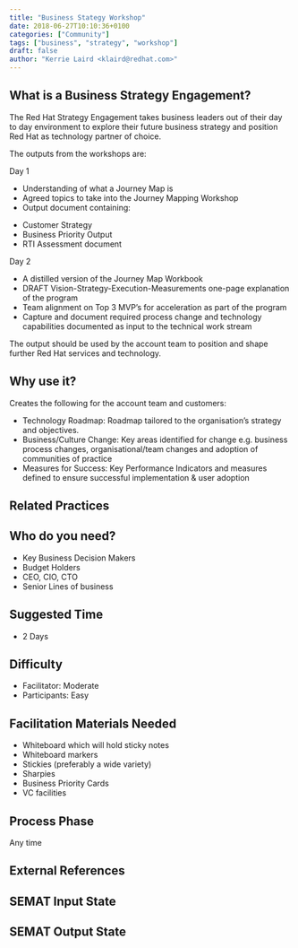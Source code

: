 ```yaml
---
title: "Business Stategy Workshop"
date: 2018-06-27T10:10:36+0100
categories: ["Community"]
tags: ["business", "strategy", "workshop"]
draft: false
author: "Kerrie Laird <klaird@redhat.com>"
---
```


## What is a Business Strategy Engagement?

The Red Hat Strategy Engagement takes business leaders out of their day to day environment to explore their future business strategy and position Red Hat as technology partner of choice.

The outputs from the workshops are:

Day 1
* Understanding of what a Journey Map is
* Agreed topics to take into the Journey Mapping Workshop
* Output document containing:
 - Customer Strategy
 - Business Priority Output
 - RTI Assessment document

Day 2
* A distilled version of the Journey Map Workbook
* DRAFT Vision-Strategy-Execution-Measurements one-page explanation of the program
* Team alignment on Top 3 MVP’s for acceleration as part of the program
* Capture and document required process change and technology capabilities documented as input to the technical work stream

The output should be used by the account team to position and shape further Red Hat services and technology.


## Why use it?

Creates the following for the account team and customers:

- Technology Roadmap: Roadmap tailored to the organisation’s strategy and objectives.
- Business/Culture Change: Key areas identified for change e.g. business process changes, organisational/team changes and adoption of communities of practice
- Measures for Success: Key Performance Indicators and measures defined to ensure successful implementation & user adoption


## Related Practices


## Who do you need?

- Key Business Decision Makers
- Budget Holders
- CEO, CIO, CTO
- Senior Lines of business


## Suggested Time

- 2 Days


## Difficulty
- Facilitator: Moderate
- Participants: Easy


## Facilitation Materials Needed

- Whiteboard which will hold sticky notes
- Whiteboard markers
- Stickies (preferably a wide variety)
- Sharpies
- Business Priority Cards
- VC facilities

## Process Phase
Any time

## External References

## SEMAT Input State

## SEMAT Output State
